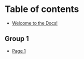 # Table of contents

* [Welcome to the Docs!](README.md)

## Group 1

* [Page 1](group-1/page-1.md)
